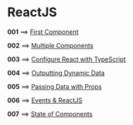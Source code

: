 # ReactJS

**001** ==> [First Component](https://github.com/mhdr/ReactJSSamples/tree/master/001)

**002** ==> [Multiple Components](https://github.com/mhdr/ReactJSSamples/tree/master/002)

**003** ==> [Configure React with TypeScript](https://github.com/mhdr/ReactJSSamples/tree/master/003)

**004** ==> [Outputting Dynamic Data](https://github.com/mhdr/ReactJSSamples/tree/master/004)

**005** ==> [Passing Data with Props](https://github.com/mhdr/ReactJSSamples/tree/master/005)

**006** ==> [Events & ReactJS](https://github.com/mhdr/ReactJSSamples/tree/master/006)

**007** ==> [State of Components](https://github.com/mhdr/ReactJSSamples/tree/master/007)